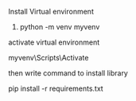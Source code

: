 Install Virtual environment

1. python -m venv myvenv 

activate virtual environment

myvenv\Scripts\Activate

then write command to install library

pip install -r requirements.txt
